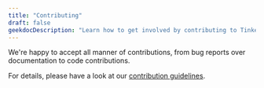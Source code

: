 ```yaml
---
title: "Contributing"
draft: false
geekdocDescription: "Learn how to get involved by contributing to Tinkerbell."
---
```


We're happy to accept all manner of contributions, from bug reports over
documentation to code contributions.

For details, please have a look at our
[contribution guidelines](https://github.com/tinkerbell/tinkerbell/blob/main/docs/CONTRIBUTING.md).
